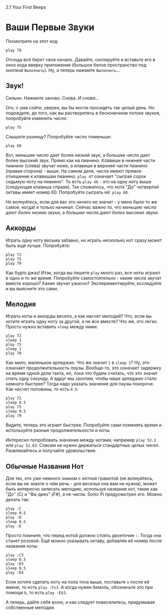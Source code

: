 2.1 Your First Beeps

# Ваши Первые Звуки

Посмотрите на этот код:

```
play 70
```

Отсюда всё берет свое начало. Давайте, скопируйте и вставьте его в окно кода
вверху приложения (большое белое пространство под кнопкой `Выполнить`). Ну,
а теперь нажмите `Выполнить`...

## Звук!

Сильно. Нажмите заново. Снова. *И снова...*

Ого, с ума сойти, уверен, вы бы могли просидеть так целый день. Но подождите,
до того, как вы растворитесь в бесконечном потоке звуков, попробуйте изменить
число:

```
play 75
```

Слышите разницу? Попробуйте число поменьше:

```
play 60
```

Вот, меньшее число дает более низкий звук, а большее число дает более высокий
звук. Прямо как на пианино. Клавиши в нижней части пианино (слева) звучат ниже,
а клавиши в верхней части пианино (правая сторона) - выше. На самом деле, числа
имеют прямое отношение к клавишам пианино. `play 47` означает "сыграй сорок
седьмую ноту на пианино". То есть `play 48` - это на одну ноту выше (следующая
клавиша справа). Так сложилось, что нота "До" четвертой октавы имеет номер 60.
Попробуйте сыграть её: `play 60`.

*Не волнуйтесь*, если для вас это ничего не значит - у меня было то же самое,
когдаf я только начинал. Сейчас важно то, что *меньшие числа дают более низкие
звуки*, а *большие числа дают более высокие звуки*.

## Аккорды

Играть одну ноту весьма забавно, но играть несколько нот сразу может быть
ещё лучше. Попробуйте:

```
play 72
play 75
play 79
```

Как будто джаз! Итак, когда вы пишете `play` много раз, все ноты играют в одно
и то же время. Попробуйте самостоятельно - какие числа звучат вместе хорошо?
Какие звучат ужасно? Экспериментируйте, исследуйте и вы выясните это сами.

## Мелодия

Играть ноты и аккорды весело, а как насчет мелодий? Что, если вы хотите играть
одну ноту за другой, а не все вместе? Что же, это легко. Просто нужно вставить
`sleep` между ними:

```
play 72
sleep 1
play 75
sleep 1
play 79
```

Как мило, маленькое арпеджио. Что же значит `1` в `sleep 1`? Ну, это означает
*продолжительность паузы*. Вообще-то, это означает задержку на время одной
доли такта, но, пока что будем считать, что это значит спать одну секунду. А
вдруг мы захотим, чтобы наше арпеджио стало немного быстрее? Тогда надо указать
значение для паузы покороче. Как насчет половины, то есть `0.5`:

```
play 72
sleep 0.5
play 75
sleep 0.5
play 79
```

Видите, теперь это играет быстрее. Попробуйте сами поменять время и используйте
разные продолжительности и ноты.

Интересно попробовать значения между нотами, например `play 52.3` или 
`play 52.63`. Совсем не нужно держаться стандартных целых чисел. Развлекайтесь
и получайте удовольствие.

## Обычные Названия Нот

Для тех, кто уже немного знаком с нотной грамотой (не волнуйтесь, если вы не
знаете о чём речь - для веселья она вам не нужна), может быть интересно
записать мелодию, используя названия нот, такие как "До" (C) и "Фа-диез" (F#),
а не числа. Sonic Pi предусмотрел это. Можно делать так:

```
play :C
sleep 0.5
play :D
sleep 0.5
play :E
```

Просто помните, что перед нотой должно стоять двоеточие `:`. Тогда она станет
розовой. Ещё можно указывать октаву, добавляя её номер после названия ноты:

```
play :C3
sleep 0.5
play :D3
sleep 0.5
play :E4
```

Если хотите сделать ноту на пола тона выше, поставьте `s` после её имени, то
есть `play :Fs3`. А когда нужен бемоль, обозначьте это при помощи `b`, то есть
`play :Eb3`.

А теперь, дайте себе волю, и как следует повеселитесь, придумывая собственные
мелодии.
